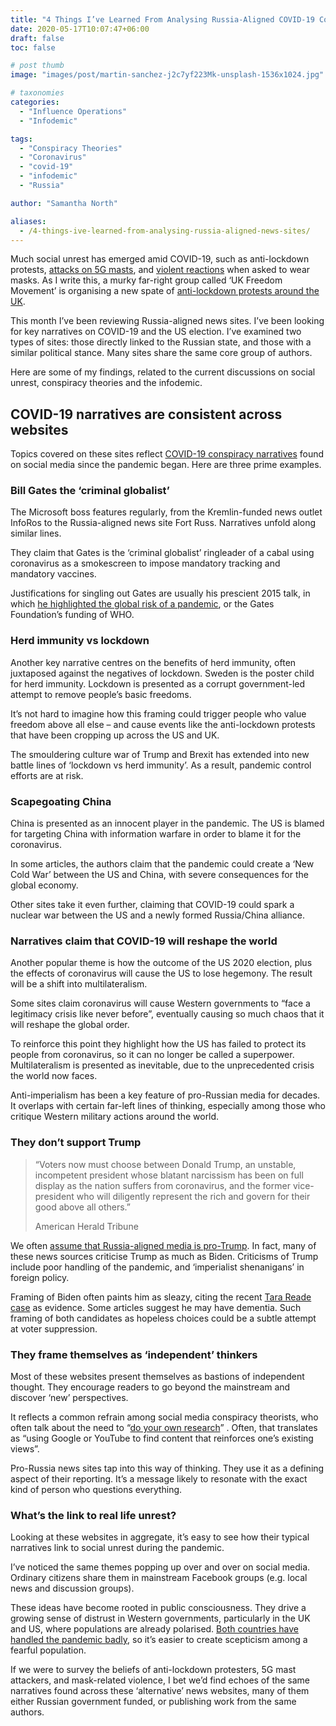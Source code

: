 ```yaml
---
title: "4 Things I’ve Learned From Analysing Russia-Aligned COVID-19 Coverage"
date: 2020-05-17T10:07:47+06:00
draft: false
toc: false

# post thumb
image: "images/post/martin-sanchez-j2c7yf223Mk-unsplash-1536x1024.jpg"

# taxonomies
categories:
  - "Influence Operations"
  - "Infodemic"

tags:
  - "Conspiracy Theories"
  - "Coronavirus"
  - "covid-19"
  - "infodemic"
  - "Russia"

author: "Samantha North"

aliases:
  - /4-things-ive-learned-from-analysing-russia-aligned-news-sites/
---
```


Much social unrest has emerged amid COVID-19, such as anti-lockdown protests, [attacks on 5G masts](https://www.theguardian.com/technology/2020/apr/06/at-least-20-uk-phone-masts-vandalised-over-false-5g-coronavirus-claims), and [violent reactions](https://www.nytimes.com/2020/05/15/us/coronavirus-masks-violence.html) when asked to wear masks. As I write this, a murky far-right group called ‘UK Freedom Movement’ is organising a new spate of [anti-lockdown protests around the UK](https://www.independent.co.uk/news/uk/home-news/coronavirus-lockdown-protests-uk-london-hyde-park-5g-conspiracy-theories-a9518506.html).

This month I’ve been reviewing Russia-aligned news sites. I’ve been looking for key narratives on COVID-19 and the US election. I’ve examined two types of sites: those directly linked to the Russian state, and those with a similar political stance. Many sites share the same core group of authors.

Here are some of my findings, related to the current discussions on social unrest, conspiracy theories and the infodemic.

## COVID-19 narratives are consistent across websites

Topics covered on these sites reflect [COVID-19 conspiracy narratives](https://samanthanorth.com/6-things-ive-learned-from-tracking-coronavirus-disinformation/) found on social media since the pandemic began. Here are three prime examples.

### Bill Gates the ‘criminal globalist’

The Microsoft boss features regularly, from the Kremlin-funded news outlet InfoRos to the Russia-aligned news site Fort Russ. Narratives unfold along similar lines.

They claim that Gates is the ‘criminal globalist’ ringleader of a cabal using coronavirus as a smokescreen to impose mandatory tracking and mandatory vaccines.

Justifications for singling out Gates are usually his prescient 2015 talk, in which [he highlighted the global risk of a pandemic](https://www.businessinsider.com/bill-gates-coronavirus-how-to-prevent-another-pademic-ted-talk-2020-3?r=US&IR=T), or the Gates Foundation’s funding of WHO.

### Herd immunity vs lockdown

Another key narrative centres on the benefits of herd immunity, often juxtaposed against the negatives of lockdown. Sweden is the poster child for herd immunity. Lockdown is presented as a corrupt government-led attempt to remove people’s basic freedoms.

It’s not hard to imagine how this framing could trigger people who value freedom above all else – and cause events like the anti-lockdown protests that have been cropping up across the US and UK.

The smouldering culture war of Trump and Brexit has extended into new battle lines of ‘lockdown vs herd immunity’. As a result, pandemic control efforts are at risk.

### Scapegoating China

China is presented as an innocent player in the pandemic. The US is blamed for targeting China with information warfare in order to blame it for the coronavirus.

In some articles, the authors claim that the pandemic could create a ‘New Cold War’ between the US and China, with severe consequences for the global economy.

Other sites take it even further, claiming that COVID-19 could spark a nuclear war between the US and a newly formed Russia/China alliance.

### Narratives claim that COVID-19 will reshape the world 

Another popular theme is how the outcome of the US 2020 election, plus the effects of coronavirus will cause the US to lose hegemony. The result will be a shift into multilateralism.

Some sites claim coronavirus will cause Western governments to “face a legitimacy crisis like never before”, eventually causing so much chaos that it will reshape the global order.

To reinforce this point they highlight how the US has failed to protect its people from coronavirus, so it can no longer be called a superpower. Multilateralism is presented as inevitable, due to the unprecedented crisis the world now faces.

Anti-imperialism has been a key feature of pro-Russian media for decades. It overlaps with certain far-left lines of thinking, especially among those who critique Western military actions around the world.

### They don’t support Trump


> “Voters now must choose between Donald Trump, an unstable, incompetent president whose blatant narcissism has been on full display as the nation suffers from coronavirus, and the former vice-president who will diligently represent the rich and govern for their good above all others.”
> 
> American Herald Tribune

We often [assume that Russia-aligned media is pro-Trump](https://www.thedailybeast.com/the-kremlins-strategy-for-the-2020-us-election-secure-the-base-split-the-opposition). In fact, many of these news sources criticise Trump as much as Biden. Criticisms of Trump include poor handling of the pandemic, and ‘imperialist shenanigans’ in foreign policy.

Framing of Biden often paints him as sleazy, citing the recent [Tara Reade case](https://www.pbs.org/newshour/politics/what-74-former-biden-staffers-think-about-tara-reades-allegations) as evidence. Some articles suggest he may have dementia. Such framing of both candidates as hopeless choices could be a subtle attempt at voter suppression. 

### They frame themselves as ‘independent’ thinkers

Most of these websites present themselves as bastions of independent thought. They encourage readers to go beyond the mainstream and discover ‘new’ perspectives.

It reflects a common refrain among social media conspiracy theorists, who often talk about the need to “[do your own research](https://rationalwiki.org/wiki/Do_your_own_research)” . Often, that translates as “using Google or YouTube to find content that reinforces one’s existing views”.

Pro-Russia news sites tap into this way of thinking. They use it as a defining aspect of their reporting. It’s a message likely to resonate with the exact kind of person who questions everything.

### What’s the link to real life unrest? 

Looking at these websites in aggregate, it’s easy to see how their typical narratives link to social unrest during the pandemic.

I’ve noticed the same themes popping up over and over on social media. Ordinary citizens share them in mainstream Facebook groups (e.g. local news and discussion groups).

These ideas have become rooted in public consciousness. They drive a growing sense of distrust in Western governments, particularly in the UK and US, where populations are already polarised. [Both countries have handled the pandemic badly](https://www.theguardian.com/world/2020/apr/18/how-did-britain-get-its-response-to-coronavirus-so-wrong), so it’s easier to create scepticism among a fearful population.

If we were to survey the beliefs of anti-lockdown protesters, 5G mast attackers, and mask-related violence, I bet we’d find echoes of the same narratives found across these ‘alternative’ news websites, many of them either Russian government funded, or publishing work from the same authors.